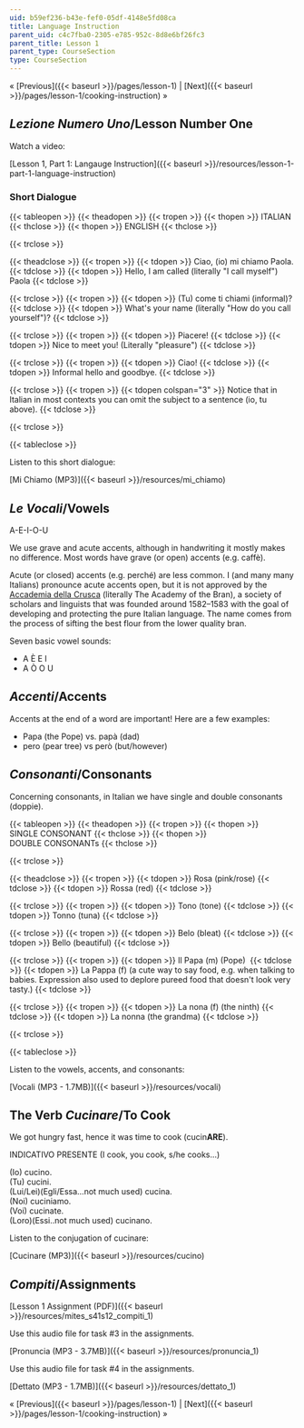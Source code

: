 ```yaml
---
uid: b59ef236-b43e-fef0-05df-4148e5fd08ca
title: Language Instruction
parent_uid: c4c7fba0-2305-e785-952c-8d8e6bf26fc3
parent_title: Lesson 1
parent_type: CourseSection
type: CourseSection
---
```


« [Previous]({{< baseurl >}}/pages/lesson-1) | [Next]({{< baseurl >}}/pages/lesson-1/cooking-instruction) »

_Lezione Numero Uno_/Lesson Number One
--------------------------------------

Watch a video:

[Lesson 1, Part 1: Langauge Instruction]({{< baseurl >}}/resources/lesson-1-part-1-language-instruction)

### Short Dialogue

{{< tableopen >}}
{{< theadopen >}}
{{< tropen >}}
{{< thopen >}}
ITALIAN
{{< thclose >}}
{{< thopen >}}
ENGLISH
{{< thclose >}}

{{< trclose >}}

{{< theadclose >}}
{{< tropen >}}
{{< tdopen >}}
Ciao, (io) mi chiamo Paola.
{{< tdclose >}}
{{< tdopen >}}
Hello, I am called (literally "I call myself") Paola
{{< tdclose >}}

{{< trclose >}}
{{< tropen >}}
{{< tdopen >}}
(Tu) come ti chiami (informal)?
{{< tdclose >}}
{{< tdopen >}}
What's your name (literally "How do you call yourself")?
{{< tdclose >}}

{{< trclose >}}
{{< tropen >}}
{{< tdopen >}}
Piacere!
{{< tdclose >}}
{{< tdopen >}}
Nice to meet you! (Literally "pleasure")
{{< tdclose >}}

{{< trclose >}}
{{< tropen >}}
{{< tdopen >}}
Ciao!
{{< tdclose >}}
{{< tdopen >}}
Informal hello and goodbye.
{{< tdclose >}}

{{< trclose >}}
{{< tropen >}}
{{< tdopen colspan="3" >}}
Notice that in Italian in most contexts you can omit the subject to a sentence (io, tu above).
{{< tdclose >}}

{{< trclose >}}

{{< tableclose >}}

Listen to this short dialogue:

[Mi Chiamo (MP3)]({{< baseurl >}}/resources/mi_chiamo)

_Le Vocali_/Vowels
------------------

A-E-I-O-U

We use grave and acute accents, although in handwriting it mostly makes no difference. Most words have grave (or open) accents (e.g. caffè).

Acute (or closed) accents (e.g. perché) are less common. I (and many many Italians) pronounce acute accents open, but it is not approved by the [Accademia della Crusca](http://www.accademiadellacrusca.it/en/pagina-d-entrata) (literally The Academy of the Bran), a society of scholars and linguists that was founded around 1582–1583 with the goal of developing and protecting the pure Italian language. The name comes from the process of sifting the best flour from the lower quality bran.

Seven basic vowel sounds:

*   A È E I
*   A Ò O U

_Accenti_/Accents
-----------------

Accents at the end of a word are important! Here are a few examples:

*   Papa (the Pope) vs. papà (dad)
*   pero (pear tree) vs però (but/however)

_Consonanti_/Consonants
-----------------------

Concerning consonants, in Italian we have single and double consonants (doppie).

{{< tableopen >}}
{{< theadopen >}}
{{< tropen >}}
{{< thopen >}}
SINGLE CONSONANT
{{< thclose >}}
{{< thopen >}}
DOUBLE CONSONANTs
{{< thclose >}}

{{< trclose >}}

{{< theadclose >}}
{{< tropen >}}
{{< tdopen >}}
Rosa (pink/rose)
{{< tdclose >}}
{{< tdopen >}}
Rossa (red)
{{< tdclose >}}

{{< trclose >}}
{{< tropen >}}
{{< tdopen >}}
Tono (tone)
{{< tdclose >}}
{{< tdopen >}}
Tonno (tuna)
{{< tdclose >}}

{{< trclose >}}
{{< tropen >}}
{{< tdopen >}}
Belo (bleat)
{{< tdclose >}}
{{< tdopen >}}
Bello (beautiful)
{{< tdclose >}}

{{< trclose >}}
{{< tropen >}}
{{< tdopen >}}
Il Papa (m) (Pope) 
{{< tdclose >}}
{{< tdopen >}}
La Pappa (f) (a cute way to say food, e.g. when talking to babies. Expression also used to deplore pureed food that doesn't look very tasty.)
{{< tdclose >}}

{{< trclose >}}
{{< tropen >}}
{{< tdopen >}}
La nona (f) (the ninth)
{{< tdclose >}}
{{< tdopen >}}
La nonna (the grandma)
{{< tdclose >}}

{{< trclose >}}

{{< tableclose >}}

Listen to the vowels, accents, and consonants:

[Vocali (MP3 - 1.7MB)]({{< baseurl >}}/resources/vocali)

The Verb _Cucinare_/To Cook
---------------------------

We got hungry fast, hence it was time to cook (cucin**ARE**).

INDICATIVO PRESENTE (I cook, you cook, s/he cooks...)

(Io) cucino.  
(Tu) cucini.  
(Lui/Lei)(Egli/Essa...not much used) cucina.  
(Noi) cuciniamo.  
(Voi) cucinate.  
(Loro)(Essi..not much used) cucinano.

Listen to the conjugation of cucinare:

[Cucinare (MP3)]({{< baseurl >}}/resources/cucino)

_Compiti_/Assignments
---------------------

[Lesson 1 Assignment (PDF)]({{< baseurl >}}/resources/mites_s41s12_compiti_1)

Use this audio file for task #3 in the assignments.

[Pronuncia (MP3 - 3.7MB)]({{< baseurl >}}/resources/pronuncia_1)

Use this audio file for task #4 in the assignments.

[Dettato (MP3 - 1.7MB)]({{< baseurl >}}/resources/dettato_1)

« [Previous]({{< baseurl >}}/pages/lesson-1) | [Next]({{< baseurl >}}/pages/lesson-1/cooking-instruction) »